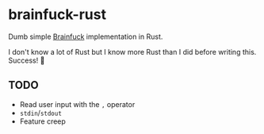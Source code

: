 # brainfuck-rust
Dumb simple [Brainfuck](https://en.wikipedia.org/wiki/Brainfuck) implementation in Rust.

I don't know a lot of Rust but I know more Rust than I did before writing this. Success! 🎉

## TODO
- Read user input with the `,` operator
- `stdin`/`stdout`
- Feature creep
